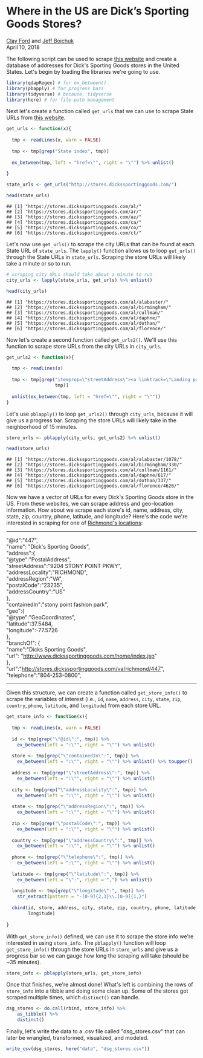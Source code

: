 Where in the US are Dick’s Sporting Goods Stores?
================

[Clay Ford](https://github.com/clayford) and [Jeff Boichuk](https://github.com/jeffboichuk) <br /> April 10, 2018

The following script can be used to scrape [this website](https://stores.dickssportinggoods.com/) and create a database of addresses for Dick's Sporting Goods stores in the United States. Let's begin by loading the libraries we're going to use.

``` r
library(qdapRegex) # for ex_between()
library(pbapply) # for progress bars
library(tidyverse) # because, tidyverse
library(here) # for file-path management
```

Next let's create a function called `get_urls` that we can use to scrape State URLs from [this website](https://stores.dickssportinggoods.com/).

``` r
get_urls <- function(x){
  
  tmp <- readLines(x, warn = FALSE)
  
  tmp <- tmp[grep("State index", tmp)]
  
  ex_between(tmp, left = "href=\"", right = "\"") %>% unlist()
  
}

state_urls <- get_urls("http://stores.dickssportinggoods.com/")

head(state_urls)
```

    ## [1] "https://stores.dickssportinggoods.com/al/"
    ## [2] "https://stores.dickssportinggoods.com/ar/"
    ## [3] "https://stores.dickssportinggoods.com/az/"
    ## [4] "https://stores.dickssportinggoods.com/ca/"
    ## [5] "https://stores.dickssportinggoods.com/co/"
    ## [6] "https://stores.dickssportinggoods.com/ct/"

Let's now use `get_urls()` to scrape the city URLs that can be found at each State URL of `state_urls`. The `lapply()` function allows us to loop `get_urls()` through the State URLs in `state_urls`. Scraping the store URLs will likely take a minute or so to run.

``` r
# scraping city URLs should take about a minute to run
city_urls <- lapply(state_urls, get_urls) %>% unlist()

head(city_urls)
```

    ## [1] "https://stores.dickssportinggoods.com/al/alabaster/" 
    ## [2] "https://stores.dickssportinggoods.com/al/birmingham/"
    ## [3] "https://stores.dickssportinggoods.com/al/cullman/"   
    ## [4] "https://stores.dickssportinggoods.com/al/daphne/"    
    ## [5] "https://stores.dickssportinggoods.com/al/dothan/"    
    ## [6] "https://stores.dickssportinggoods.com/al/florence/"

Now let's create a second function called `get_urls2()`. We'll use this function to scrape store URLs from the city URLs in `city_urls`.

``` r
get_urls2 <- function(x){
  
  tmp <- readLines(x)
  
  tmp <- tmp[grep("itemprop=\"streetAddress\"><a linktrack=\"Landing page\"", 
                  tmp)]
  
  unlist(ex_between(tmp, left = "href=\"", right = "\""))
}
```

Let's use `pblapply()` to loop `get_urls2()` through `city_urls`, because it will give us a progress bar. Scraping the store URLs will likely take in the neighborhood of 15 minutes.

``` r
store_urls <- pblapply(city_urls, get_urls2) %>% unlist()

head(store_urls)
```

    ## [1] "https://stores.dickssportinggoods.com/al/alabaster/1078/"
    ## [2] "https://stores.dickssportinggoods.com/al/birmingham/330/"
    ## [3] "https://stores.dickssportinggoods.com/al/cullman/1161/"  
    ## [4] "https://stores.dickssportinggoods.com/al/daphne/617/"    
    ## [5] "https://stores.dickssportinggoods.com/al/dothan/337/"    
    ## [6] "https://stores.dickssportinggoods.com/al/florence/4626/"

Now we have a vector of URLs for every Dick's Sporting Goods store in the US. From these websites, we can scrape address and geo-location information. How about we scrape each store's id, name, address, city, state, zip, country, phone, latitude, and longitude? Here's the code we're interested in scraping for one of [Richmond's locations](http://stores.dickssportinggoods.com/va/richmond/):

------------------------------------------------------------------------

"@id":"447", <br /> "name": "Dick's Sporting Goods", <br /> "address":{ <br /> "@type":"PostalAddress", <br /> "streetAddress":"9204 STONY POINT PKWY", <br /> "addressLocality":"RICHMOND", <br /> "addressRegion":"VA", <br /> "postalCode":"23235", <br /> "addressCountry":"US" <br /> }, <br /> "containedIn":"stony point fashion park", <br /> "geo":{ <br /> "@type":"GeoCoordinates", <br /> "latitude":37.5484, <br /> "longitude":-77.5726 <br /> }, <br /> "branchOf": { <br /> "name":"Dicks Sporting Goods", <br /> "url": "<http://www.dickssportinggoods.com/home/index.jsp>" <br /> }, <br /> "url":"<http://stores.dickssportinggoods.com/va/richmond/447>", <br /> "telephone":"804-253-0800", <br />

------------------------------------------------------------------------

Given this structure, we can create a function called `get_store_info()` to scrape the variables of interest (i.e., `id`, `name`, `address`, `city`, `state`, `zip`, `country`, `phone`, `latitude`, and `longitude`) from each store URL.

``` r
get_store_info <- function(x){
  
  tmp <- readLines(x, warn = FALSE)
  
  id <- tmp[grep("\"@id\":", tmp)] %>% 
    ex_between(left = ":\"", right = "\"") %>% unlist()
  
  store <- tmp[grep("\"containedIn\":", tmp)] %>% 
    ex_between(left = ":\"", right = "\"") %>% unlist() %>% toupper()
  
  address <- tmp[grep("\"streetAddress\":", tmp)] %>% 
    ex_between(left = ":\"", right = "\"") %>% unlist()
  
  city <- tmp[grep("\"addressLocality\":", tmp)] %>% 
    ex_between(left = ":\"", right = "\"") %>% unlist()
  
  state <- tmp[grep("\"addressRegion\":", tmp)] %>% 
    ex_between(left = ":\"", right = "\"") %>% unlist()
  
  zip <- tmp[grep("\"postalCode\":", tmp)] %>% 
    ex_between(left = ":\"", right = "\"") %>% unlist()
  
  country <- tmp[grep("\"addressCountry\":", tmp)] %>% 
    ex_between(left = ":\"", right = "\"") %>% unlist()
  
  phone <- tmp[grep("\"telephone\":", tmp)] %>% 
    ex_between(left = ":\"", right = "\"") %>% unlist()
  
  latitude <- tmp[grep("\"latitude\":", tmp)] %>% 
    ex_between(left = "\":", right = ",") %>% unlist()
  
  longitude <- tmp[grep("\"longitude\":", tmp)] %>% 
    str_extract(pattern = "-[0-9]{2,3}\\.[0-9]{1,}")
  
  cbind(id, store, address, city, state, zip, country, phone, latitude, 
        longitude)
  
}
```

With `get_store_info()` defined, we can use it to scrape the store info we're interested in using `store_info`. The `pblapply()` function will loop `get_store_info()` through the store URLs in `store_urls` and give us a progress bar so we can gauge how long the scraping will take (should be ~35 minutes).

``` r
store_info <- pblapply(store_urls, get_store_info)
```

Once that finishes, we're almost done! What's left is combining the rows of `store_info` into a tibble and doing some clean up. Some of the stores got scraped multiple times, which `distinct()` can handle.

``` r
dsg_stores <- do.call(rbind, store_info) %>% 
    as_tibble() %>% 
    distinct()
```

Finally, let's write the data to a .csv file called "dsg\_stores.csv" that can later be wrangled, transformed, visualized, and modeled.

``` r
write_csv(dsg_stores, here("data", "dsg_stores.csv"))
```
